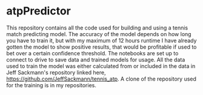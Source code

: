 # atpPredictor
This repository contains all the code used for building and using a tennis match predicting model.
The accuracy of the model depends on how long you have to train it, but with my maximum of 12 hours runtime I have already gotten the model to show positive results, that would be profitable if used to bet over a certain confidence threshold.
The notebooks are set up to connect to drive to save data and trained models for usage.
All the data used to train the model was either calculated from or included in the data in Jeff Sackmann's repository linked here, https://github.com/JeffSackmann/tennis_atp. 
A clone of the repository used for the training is in my repositories.
